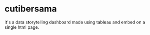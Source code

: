 # cutibersama
It's a data storytelling dashboard made using tableau and embed on a single html page.
